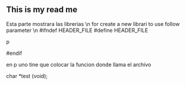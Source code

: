 ## This is my read me
Esta parte mostrara las librerias
\n
for create a new librari to use follow parameter
\n
#ifndef HEADER_FILE
#define HEADER_FILE

p 

#endif

en p uno tine que colocar la funcion donde llama el archivo

char *test (void);
